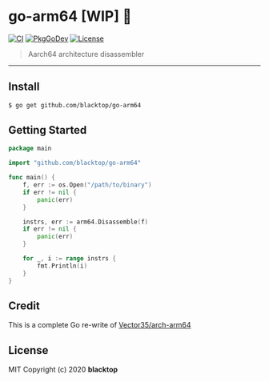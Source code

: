 # go-arm64 [WIP] 🚧

[![CI](https://github.com/blacktop/go-arm64/workflows/Go/badge.svg?branch=master)](https://github.com/blacktop/go-arm64/actions) [![PkgGoDev](https://pkg.go.dev/badge/blacktop/go-arm64)](https://pkg.go.dev/blacktop/go-arm64) [![License](http://img.shields.io/:license-mit-blue.svg)](http://doge.mit-license.org)

> Aarch64 architecture disassembler

---

## Install

```bash
$ go get github.com/blacktop/go-arm64
```

## Getting Started

```go
package main

import "github.com/blacktop/go-arm64"

func main() {
    f, err := os.Open("/path/to/binary")
    if err != nil {
        panic(err)
    }

    instrs, err := arm64.Disassemble(f)
    if err != nil {
        panic(err)
    }

    for _, i := range instrs {
        fmt.Println(i)
    }
}
```

## Credit

This is a complete Go re-write of [Vector35/arch-arm64](https://github.com/Vector35/arch-arm64/tree/master/disassembler)

## License

MIT Copyright (c) 2020 **blacktop**
